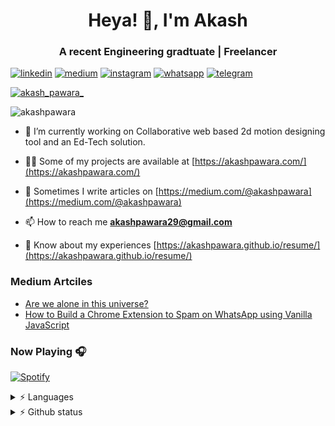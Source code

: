<h1 align="center">Heya! 👋, I'm Akash</h1>
<h3 align="center">A recent Engineering gradtuate | Freelancer</h3>

[![linkedin](https://img.shields.io/badge/linkedin-%230077B5.svg?&style=for-the-badge&logo=linkedin&logoColor=white)](https://www.linkedin.com/in/akashpawara) [![medium](https://img.shields.io/badge/Medium-12100E?style=for-the-badge&logo=medium&logoColor=white)](https://medium.com/@akashpawara) [![instagram](https://img.shields.io/badge/Instagram-E4405F?style=for-the-badge&logo=instagram&logoColor=white)](https://www.instagram.com/akash_pawara_/) [![whatsapp](https://img.shields.io/badge/WhatsApp-25D366?style=for-the-badge&logo=whatsapp&logoColor=white)](https://api.whatsapp.com/send?phone=917506021898) [![telegram](https://img.shields.io/badge/Telegram-2CA5E0?style=for-the-badge&logo=telegram&logoColor=white)](https://t.me/akashpawara) 

<p align="left"> <a href="https://twitter.com/akash_pawara_" target="blank"><img src="https://img.shields.io/twitter/follow/akash_pawara_?logo=twitter&style=for-the-badge" alt="akash_pawara_" /></a> </p>

<p align="left"> <img src="https://komarev.com/ghpvc/?username=akashpawara&label=Profile%20views&color=0e75b6&style=flat" alt="akashpawara" /> </p>

- 🔭 I’m currently working on Collaborative web based 2d motion designing tool and an Ed-Tech solution.

- 👨‍💻 Some of my projects are available at [https://akashpawara.com/](https://akashpawara.com/)

- 📝 Sometimes I write articles on [https://medium.com/@akashpawara](https://medium.com/@akashpawara)

- 📫 How to reach me **akashpawara29@gmail.com**

- 📄 Know about my experiences [https://akashpawara.github.io/resume/](https://akashpawara.github.io/resume/)

### Medium Artciles 
<!-- BLOG-POST-LIST:START -->
- [Are we alone in this universe?](https://akashpawara.medium.com/are-we-alone-in-this-universe-de64e67f434?source=rss-43799ec6b23------2)
- [How to Build a Chrome Extension to Spam on WhatsApp using Vanilla JavaScript](https://medium.com/swlh/how-to-build-a-chrome-extension-to-spam-on-whatsapp-using-vanilla-javascript-1c00faa6a2f7?source=rss-43799ec6b23------2)
<!-- BLOG-POST-LIST:END -->

### Now Playing 🎧

[![Spotify](https://github-readme-spotify-playlist.vercel.app/api/spotify)](https://open.spotify.com/user/mk6jkqi2tspn52bvn7hgq7w3i)
<!-- ![Spotify](https://spotify-recently-played-readme.vercel.app/api?user=mk6jkqi2tspn52bvn7hgq7w3i) -->

<details>
  <summary> ⚡ Languages </summary>
  <img align="left" src="https://github-readme-stats.vercel.app/api/top-langs?username=akashpawara&show_icons=true&locale=en&layout=compact&theme=dracula" alt="akashpawara" /> 
</details>
 
<details>
  <summary> ⚡ Github status </summary>
  <img align="left" src="https://github-readme-stats.vercel.app/api?username=akashpawara&show_icons=true&locale=en&theme=tokyonight" alt="akashpawara" /></p>
</details>
